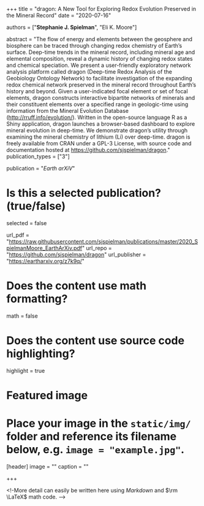+++
title = "dragon: A New Tool for Exploring Redox Evolution Preserved in the Mineral Record"
date = "2020-07-16"

authors = ["**Stephanie J. Spielman**", "Eli K. Moore"]

abstract = "The flow of energy and elements between the geosphere and biosphere can be traced through changing redox chemistry of Earth’s surface. Deep-time trends in the mineral record, including mineral age and elemental composition, reveal a dynamic history of changing redox states and chemical speciation. We present a user-friendly exploratory network analysis platform called dragon (Deep-time Redox Analysis of the Geobiology Ontology Network) to facilitate investigation of the expanding redox chemical network preserved in the mineral record throughout Earth’s history and beyond. Given a user-indicated focal element or set of focal elements, dragon constructs interactive bipartite networks of minerals and their constituent elements over a specified range in geologic-time using information from the Mineral Evolution Database (http://rruff.info/evolution/). Written in the open-source language R as a Shiny application, dragon launches a browser-based dashboard to explore mineral evolution in deep-time. We demonstrate dragon’s utility through examining the mineral chemistry of lithium (Li) over deep-time. dragon is freely available from CRAN under a GPL-3 License, with source code and documentation hosted at https://github.com/sjspielman/dragon."
publication_types = ["3"]

publication = "*Earth arXiV*"

# Is this a selected publication? (true/false)
selected = false

url_pdf = "https://raw.githubusercontent.com/sjspielman/publications/master/2020_SpielmanMoore_EarthArXiv.pdf"
url_repo = "https://github.com/sjspielman/dragon"
url_publisher = "https://eartharxiv.org/z7k9q/"
# Does the content use math formatting?
math = false

# Does the content use source code highlighting?
highlight = true

# Featured image
# Place your image in the `static/img/` folder and reference its filename below, e.g. `image = "example.jpg"`.
[header]
image = ""
caption = ""

+++

<!-More detail can easily be written here using *Markdown* and $\rm \LaTeX$ math code. -->
